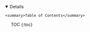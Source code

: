 <nav id="toc">

  <details open>

    <summary>Table of Contents</summary>

<div markdown="block">

* TOC
{:toc}

</div>

  </details>

</nav>
